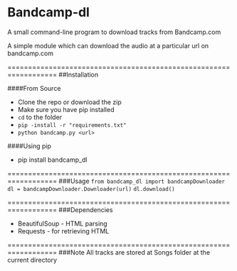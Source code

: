 # Bandcamp-dl
A small command-line program to download tracks from Bandcamp.com 

A simple module which can download the audio at a particular url on bandcamp.com

==================================================================
##Installation

####From Source
* Clone the repo or download the zip
* Make sure you have pip installed
* `cd` to the folder
* `pip -install -r "requirements.txt"`
* `python bandcamp.py <url>`

####Using pip
* pip install bandcamp_dl

==================================================================
###Usage
`from bandcamp_dl import bandcampDownloader`
`dl = bandcampDownloader.Downloader(url)`
`dl.download()`

==================================================================
###Dependencies
* BeautifulSoup - HTML parsing
* Requests - for retrieving HTML

==================================================================
###Note
All tracks are stored at Songs folder at the current directory
